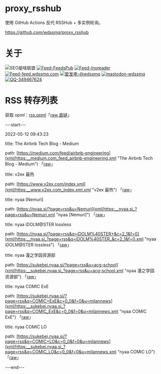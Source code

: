 # proxy_rsshub

使用 GitHub Actions 反代 RSSHub + 多实例轮询。

https://github.com/wdssmq/proxy_rsshub

# 关于

<p><img src="https://img.shields.io/badge/-SEO%E6%98%AF%E5%95%A5%E8%81%94%E7%9B%9F-yellowgreen" title="SEO是啥联盟" alt="SEO是啥联盟"> <a target="_blank" title="Feed-FeedsPub" href="https://feeds.pub/feed/https%3A%2F%2Fwww.wdssmq.com%2Ffeed.php"><img src="https://img.shields.io/badge/Feed-FeedsPub-brightgreen" title="Feed-FeedsPub" alt="Feed-FeedsPub"></a> <a target="_blank" title="Feed-Inoreader" href="https://www.innoreader.com/feed/https%3A%2F%2Fwww.wdssmq.com%2Ffeed.php"><img src="https://img.shields.io/badge/Feed-Inoreader-blue" title="Feed-Inoreader" alt="Feed-Inoreader"></a> <a target="_blank" title="Feed-feed.wdssmq.com" href="https://feed.wdssmq.com"><img src="https://img.shields.io/badge/Feed-feed.wdssmq.com-yellow" title="Feed-feed.wdssmq.com" alt="Feed-feed.wdssmq.com"></a> <a target="_blank" title="爱发电-@wdssmq" href="https://afdian.net/@wdssmq"><img src="https://img.shields.io/badge/%E7%88%B1%E5%8F%91%E7%94%B5-%40wdssmq-blueviolet" title="爱发电-@wdssmq" alt="爱发电-@wdssmq"></a> <a target="_blank" title="mastodon-wdssmq" href="https://wxw.moe/@wdssmq"><img src="https://img.shields.io/mastodon/follow/142218?domain=https%3A%2F%2Fwxw.moe%2F" title="mastodon-wdssmq" alt="mastodon-wdssmq"></a> <a target="_blank" title="QQ-349467624" href="https://wpa.qq.com/msgrd?v=3&uin=349467624&site=qq&menu=yes"><img src="https://img.shields.io/badge/QQ-349467624-0086F9" title="QQ-349467624" alt="QQ-349467624"></a></p>

# RSS 转存列表

获取 opml：[rss.opml](rss.opml "查看 opml")「[raw 直链](rss.opml?raw=true "raw 直链")」

---start---

2022-05-12 09:43:23

title: The Airbnb Tech Blog - Medium

path: [https://medium.com/feed/airbnb-engineering](xml/https:__medium.com_feed_airbnb-engineering.xml "The Airbnb Tech Blog - Medium") 「[raw](xml/https:__medium.com_feed_airbnb-engineering.xml?raw=true "The Airbnb Tech Blog - Medium")」

title: v2ex 最热

path: [https://www.v2ex.com/index.xml](xml/https:__www.v2ex.com_index.xml.xml "v2ex 最热") 「[raw](xml/https:__www.v2ex.com_index.xml.xml?raw=true "v2ex 最热")」

title: nyaa [Nemuri]

path: [https://nyaa.si/?page=rss&u=Nemuri](xml/https:__nyaa.si_?page=rss&u=Nemuri.xml "nyaa [Nemuri]") 「[raw](xml/https:__nyaa.si_?page=rss&u=Nemuri.xml?raw=true "nyaa [Nemuri]")」

title: nyaa iDOLM@STER lossless

path: [https://nyaa.si/?page=rss&q=iDOLM%40STER+&c=2_1&f=0](xml/https:__nyaa.si_?page=rss&q=iDOLM%40STER_&c=2_1&f=0.xml "nyaa iDOLM@STER lossless") 「[raw](xml/https:__nyaa.si_?page=rss&q=iDOLM%40STER_&c=2_1&f=0.xml?raw=true "nyaa iDOLM@STER lossless")」

title: nyaa 漫之学园资源部

path: [https://sukebei.nyaa.si/?page=rss&u=acg-school](xml/https:__sukebei.nyaa.si_?page=rss&u=acg-school.xml "nyaa 漫之学园资源部") 「[raw](xml/https:__sukebei.nyaa.si_?page=rss&u=acg-school.xml?raw=true "nyaa 漫之学园资源部")」

title: nyaa COMIC ExE

path: [https://sukebei.nyaa.si/?page=rss&q=COMIC+ExE&c=0_0&f=0&u=milannews](xml/https:__sukebei.nyaa.si_?page=rss&q=COMIC_ExE&c=0_0&f=0&u=milannews.xml "nyaa COMIC ExE") 「[raw](xml/https:__sukebei.nyaa.si_?page=rss&q=COMIC_ExE&c=0_0&f=0&u=milannews.xml?raw=true "nyaa COMIC ExE")」

title: nyaa COMIC LO

path: [https://sukebei.nyaa.si/?page=rss&q=COMIC+LO&c=0_0&f=0&u=milannews](xml/https:__sukebei.nyaa.si_?page=rss&q=COMIC_LO&c=0_0&f=0&u=milannews.xml "nyaa COMIC LO") 「[raw](xml/https:__sukebei.nyaa.si_?page=rss&q=COMIC_LO&c=0_0&f=0&u=milannews.xml?raw=true "nyaa COMIC LO")」


---end---
